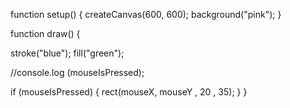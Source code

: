 function setup() {
  createCanvas(600, 600);
   background("pink");
}

function draw() {
  
  
  stroke("blue");
  fill("green");
  
  //console.log (mouseIsPressed);
  
  if (mouseIsPressed) {
    rect(mouseX, mouseY , 20 , 35);
  }
}
